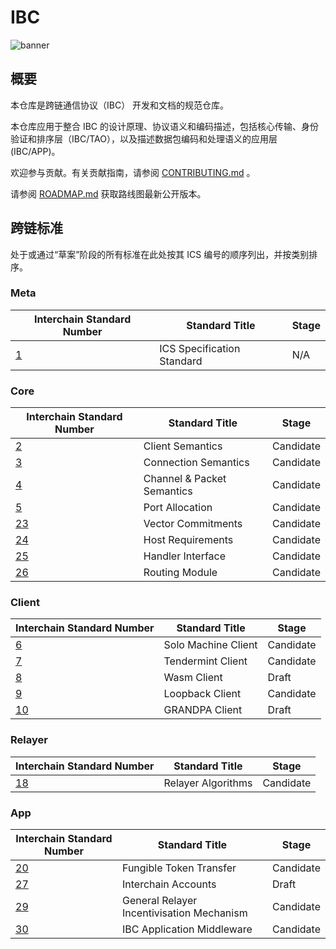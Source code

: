 # IBC

![banner](https://github.com/octopus-network/ibc/blob/master/assets/interchain-standards-image.jpg)

## 概要

本仓库是跨链通信协议（IBC） 开发和文档的规范仓库。

本仓库应用于整合 IBC 的设计原理、协议语义和编码描述，包括核心传输、身份验证和排序层（IBC/TAO），以及描述数据包编码和处理语义的应用层 (IBC/APP)。

欢迎参与贡献。有关贡献指南，请参阅 [CONTRIBUTING.md](meta/CONTRIBUTING.md) 。

请参阅 [ROADMAP.md](meta/ROADMAP.md) 获取路线图最新公开版本。

## 跨链标准

处于或通过“草案”阶段的所有标准在此处按其 ICS 编号的顺序列出，并按类别排序。

### Meta

Interchain Standard Number | Standard Title | Stage
--- | --- | ---
[1](spec/ics-001-ics-standard/README.md) | ICS Specification Standard | N/A

### Core

Interchain Standard Number | Standard Title | Stage
--- | --- | ---
[2](spec/core/ics-002-client-semantics/README.md) | Client Semantics | Candidate
[3](spec/core/ics-003-connection-semantics/README.md) | Connection Semantics | Candidate
[4](spec/core/ics-004-channel-and-packet-semantics/README.md) | Channel &amp; Packet Semantics | Candidate
[5](spec/core/ics-005-port-allocation/README.md) | Port Allocation | Candidate
[23](spec/core/ics-023-vector-commitments/README.md) | Vector Commitments | Candidate
[24](spec/core/ics-024-host-requirements/README.md) | Host Requirements | Candidate
[25](spec/core/ics-025-handler-interface/README.md) | Handler Interface | Candidate
[26](spec/core/ics-026-routing-module/README.md) | Routing Module | Candidate

### Client

Interchain Standard Number | Standard Title | Stage
--- | --- | ---
[6](spec/client/ics-006-solo-machine-client/README.md) | Solo Machine Client | Candidate
[7](spec/client/ics-007-tendermint-client/README.md) | Tendermint Client | Candidate
[8](spec/client/ics-008-wasm-client/README.md) | Wasm Client | Draft
[9](spec/client/ics-009-loopback-client/README.md) | Loopback Client | Candidate
[10](spec/client/ics-010-grandpa-client/README.md) | GRANDPA Client | Draft

### Relayer

Interchain Standard Number | Standard Title | Stage
--- | --- | ---
[18](spec/relayer/ics-018-relayer-algorithms/README.md) | Relayer Algorithms | Candidate

### App

Interchain Standard Number | Standard Title | Stage
--- | --- | ---
[20](spec/app/ics-020-fungible-token-transfer/README.md) | Fungible Token Transfer | Candidate
[27](spec/app/ics-027-interchain-accounts/README.md) | Interchain Accounts | Draft
[29](spec/app/ics-029-fee-payment) | General Relayer Incentivisation Mechanism | Candidate
[30](spec/app/ics-030-middleware) | IBC Application Middleware | Candidate
